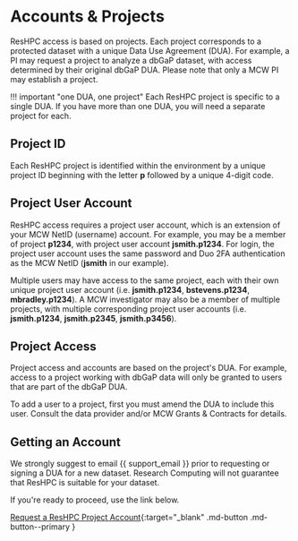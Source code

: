 # Accounts & Projects

ResHPC access is based on projects. Each project corresponds to a protected dataset with a unique Data Use Agreement (DUA). For example, a PI may request a project to analyze a dbGaP dataset, with access determined by their original dbGaP DUA. Please note that only a MCW PI may establish a project.

!!! important "one DUA, one project"
    Each ResHPC project is specific to a single DUA. If you have more than one DUA, you will need a separate project for each.

## Project ID

Each ResHPC project is identified within the environment by a unique project ID beginning with the letter **p** followed by a unique 4-digit code.

## Project User Account

ResHPC access requires a project user account, which is an extension of your MCW NetID (username) account. For example, you may be a member of project **p1234**, with project user account **jsmith.p1234**. For login, the project user account uses the same password and Duo 2FA authentication as the MCW NetID (**jsmith** in our example).

Multiple users may have access to the same project, each with their own unique project user account (i.e. **jsmith.p1234**, **bstevens.p1234**, **mbradley.p1234**). A MCW investigator may also be a member of multiple projects, with multiple corresponding project user accounts (i.e. **jsmith.p1234**, **jsmith.p2345**, **jsmith.p3456**).

## Project Access

Project access and accounts are based on the project's DUA. For example, access to a project working with dbGaP data will only be granted to users that are part of the dbGaP DUA.

To add a user to a project, first you must amend the DUA to include this user. Consult the data provider and/or MCW Grants & Contracts for details.

## Getting an Account

We strongly suggest to email {{ support_email }} prior to requesting or signing a DUA for a new dataset. Research Computing will not guarantee that ResHPC is suitable for your dataset.

If you're ready to proceed, use the link below.

[Request a ResHPC Project Account](https://forms.office.com/r/qVmFJrBzQr){:target="_blank" .md-button .md-button--primary }
